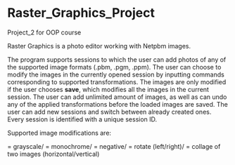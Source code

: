 # Raster_Graphics_Project
Project_2 for OOP course

Raster Graphics is a photo editor working with Netpbm images.

The program supports sessions to which the user can add photos of any of the supported image formats (.pbm, .pgm, .ppm). The user can choose to modify the images in the currently opened session by inputting commands corresponding to supported transformations. The images are only modified if the user chooses **save**, which modifies all the images in the current session. The user can add unlimited amount of images, as well as can undo any of the applied transformations before the loaded images are saved. The user can add new sessions and switch between already created ones. Every session is identified with a unique session ID.

Supported image modifications are:

= grayscale/
= monochrome/
= negative/
= rotate (left/right)/
= collage of two images (horizontal/vertical)
